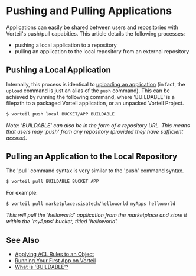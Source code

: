 # Pushing and Pulling Applications
Applications can easily be shared between users and repositories with Vorteil's push/pull capabities. This article details the following processes:

- pushing a local application to a repository
- pulling an application to the local repository from an external repository

## Pushing a Local Application
Internally, this process is identical to [uploading an application](../../apps/uploading_apps) (in fact, the ```upload``` command is just an alias of the ```push``` command). This can be achieved by running the following command, where 'BUILDABLE' is a filepath to a packaged Vorteil application, or an unpacked Vorteil Project.

```bash
$ vorteil push local BUCKET/APP BUILDABLE
```
*Note: 'BUILDABLE' can also be in the form of a repository URL. This means that users may 'push' from any repository (provided they have sufficient access).*

## Pulling an Application to the Local Repository
The 'pull' command syntax is very similar to the 'push' command syntax.

```bash
$ vorteil pull BUILDABLE BUCKET APP
```

For example:
```bash
$ vorteil pull marketplace:sisatech/helloworld myApps helloworld
```
*This will pull the 'helloworld' application from the marketplace and store it within the 'myApps' bucket, titled 'helloworld'.*

## See Also
- [Applying ACL Rules to an Object](../../acls/applying_acl_rules)
- [Running Your First App on Vorteil](../../../guides/quickstart/running_your_first_app)
- [What is 'BUILDABLE'?](../../../apps/general/buildable)